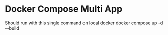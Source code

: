 # Docker Compose Multi App

Should run with this single command on local docker
docker compose up -d --build